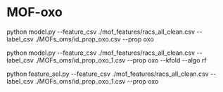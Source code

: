 # MOF-oxo


python model.py --feature_csv ./mof_features/racs_all_clean.csv --label_csv ./MOFs_oms/id_prop_oxo.csv --prop oxo


python model.py --feature_csv ./mof_features/racs_all_clean.csv --label_csv ./MOFs_oms/id_prop_oxo_1.csv --prop oxo --kfold --algo rf


python feature_sel.py --feature_csv ./mof_features/racs_all_clean.csv --label_csv ./MOFs_oms/id_prop_oxo_1.csv --prop oxo 